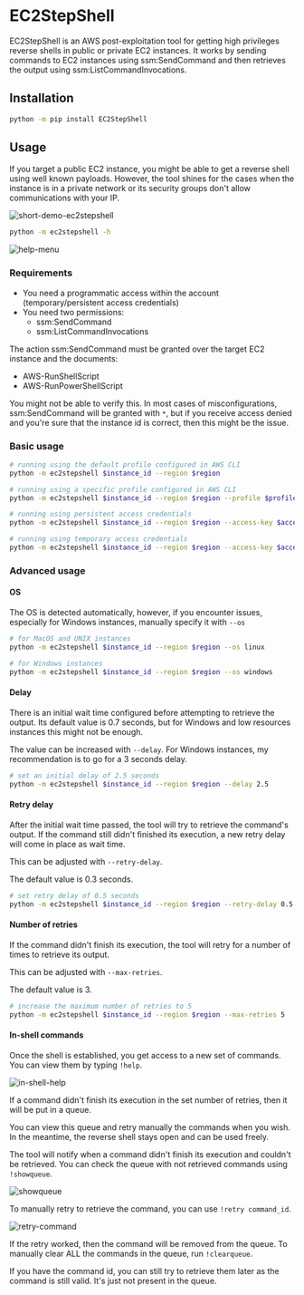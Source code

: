 # EC2StepShell

EC2StepShell is an AWS post-exploitation tool for getting high privileges reverse shells in public or private EC2 instances.
It works by sending commands to EC2 instances using ssm:SendCommand and then retrieves the output using ssm:ListCommandInvocations.

## Installation

```bash
python -m pip install EC2StepShell
```

## Usage

If you target a public EC2 instance, you might be able to get a reverse shell using well known payloads. However, the tool shines for the cases when the instance is in a private network or its security groups don't allow communications with your IP.

![short-demo-ec2stepshell](https://user-images.githubusercontent.com/38787278/218664059-b414e5f3-2d8b-4a6d-a48e-7f085d98d772.gif)


```bash
python -m ec2stepshell -h
```

![help-menu](https://user-images.githubusercontent.com/38787278/218660321-cbf2da28-b9e6-4727-9643-697cf5857ce3.png)

### Requirements

- You need a programmatic access within the account (temporary/persistent access credentials)
- You need two permissions:
  - ssm:SendCommand
  - ssm:ListCommandInvocations

The action ssm:SendCommand must be granted over the target EC2 instance and the documents:
- AWS-RunShellScript
- AWS-RunPowerShellScript

You might not be able to verify this. In most cases of misconfigurations, ssm:SendCommand will be granted with `*`, but if you receive access denied and you're sure that the instance id is correct, then this might be the issue.

### Basic usage

```bash
# running using the default profile configured in AWS CLI
python -m ec2stepshell $instance_id --region $region

# running using a specific profile configured in AWS CLI
python -m ec2stepshell $instance_id --region $region --profile $profile

# running using persistent access credentials
python -m ec2stepshell $instance_id --region $region --access-key $access_key --secret-key $secret_key

# running using temporary access credentials
python -m ec2stepshell $instance_id --region $region --access-key $access_key --secret-key $secret_key --session-token $session_token
```

### Advanced usage

#### OS

The OS is detected automatically, however, if you encounter issues, especially for Windows instances, manually specify it with `--os` 

```bash
# for MacOS and UNIX instances
python -m ec2stepshell $instance_id --region $region --os linux 

# for Windows instances
python -m ec2stepshell $instance_id --region $region --os windows 
```

#### Delay

There is an initial wait time configured before attempting to retrieve the output. Its default value is 0.7 seconds, but for Windows and low resources instances this might not be enough.

The value can be increased with `--delay`. For Windows instances, my recommendation is to go for a 3 seconds delay.

```bash
# set an initial delay of 2.5 seconds
python -m ec2stepshell $instance_id --region $region --delay 2.5
```

#### Retry delay

After the initial wait time passed, the tool will try to retrieve the command's output.
If the command still didn't finished its execution, a new retry delay will come in place as wait time.

This can be adjusted with `--retry-delay`.

The default value is 0.3 seconds.

```bash
# set retry delay of 0.5 seconds
python -m ec2stepshell $instance_id --region $region --retry-delay 0.5
```

#### Number of retries

If the command didn't finish its execution, the tool will retry for a number of times to retrieve its output.

This can be adjusted with `--max-retries`.

The default value is 3.

```bash
# increase the maximum number of retries to 5
python -m ec2stepshell $instance_id --region $region --max-retries 5
```

#### In-shell commands

Once the shell is established, you get access to a new set of commands. You can view them by typing `!help`.

![in-shell-help](https://user-images.githubusercontent.com/38787278/218667636-b258e72a-5ada-4dc3-a0f4-b0941be38b19.png)

If a command didn't finish its execution in the set number of retries, then it will be put in a queue.

You can view this queue and retry manually the commands when you wish. In the meantime, the reverse shell stays open and can be used freely.

The tool will notify when a command didn't finish its execution and couldn't be retrieved. You can check the queue with not retrieved commands using `!showqueue`.

![showqueue](https://user-images.githubusercontent.com/38787278/218668801-43ce658a-82e5-4f58-a8f9-a9c91646ebbf.png)

To manually retry to retrieve the command, you can use `!retry command_id`.

![retry-command](https://user-images.githubusercontent.com/38787278/218669211-7129a49b-dffd-4ad7-9201-9a782217a6de.png)

If the retry worked, then the command will be removed from the queue. To manually clear ALL the commands in the queue, run `!clearqueue`.

If you have the command id, you can still try to retrieve them later as the command is still valid. It's just not present in the queue.
